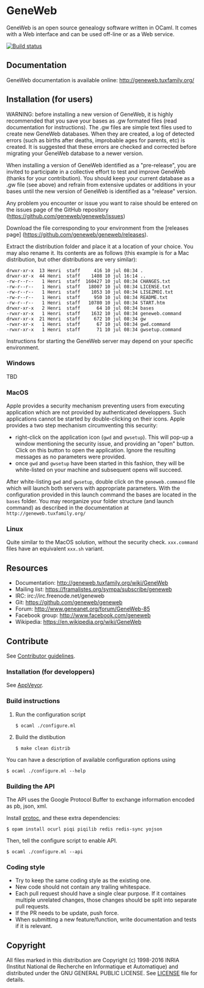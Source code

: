 # GeneWeb

GeneWeb is an open source genealogy software written in OCaml. It comes
with a Web interface and can be used off-line or as a Web service.

[![Build status](https://ci.appveyor.com/api/projects/status/5a5yk7jvxk332pxu/branch/master?svg=true)](https://ci.appveyor.com/project/geneweb/geneweb/branch/master)

## Documentation

GeneWeb documentation is available online: http://geneweb.tuxfamily.org/

## Installation (for users)

WARNING: before installing a new version of GeneWeb, it is highly recommended that you save
your bases as .gw formated files (read documentation for instructions). The .gw files are simple text files used to create new GeneWeb databases. When they are created, a log of detected errors (such as births after deaths, improbable ages for parents, etc) is created. It is suggested that these errors are checked and corrected before migrating your GeneWeb database to a newer version.

When installing a version of GeneWeb identified as a "pre-release", you are invited to 
participate in a collective effort to test and improve GeneWeb (thanks for your contribution). You should keep your current database as a .gw file (see above) and refrain from extensive updates or additions in your bases
until the new version of GeneWeb is identified as a "release" version.

Any problem you encounter or issue you want to raise should be entered on the issues page
of the GitHub repository (https://github.com/geneweb/geneweb/issues)

Download the file corresponding to your environment from
the [releases page] (https://github.com/geneweb/geneweb/releases).

Extract the distribution folder and place it at a location of your choice. You may also rename it.
Its contents are as follows (this example is for a Mac distribution, but other distributions are very similar):
```
drwxr-xr-x  13 Henri  staff     416 10 jul 08:34 .
drwxr-xr-x  44 Henri  staff    1408 10 jul 16:14 ..
-rw-r--r--   1 Henri  staff  160427 10 jul 08:34 CHANGES.txt
-rw-r--r--   1 Henri  staff   18007 10 jul 08:34 LICENSE.txt
-rw-r--r--   1 Henri  staff    1053 10 jul 08:34 LISEZMOI.txt
-rw-r--r--   1 Henri  staff     950 10 jul 08:34 README.txt
-rw-r--r--   1 Henri  staff   10780 10 jul 08:34 START.htm
drwxr-xr-x   2 Henri  staff      64 10 jul 08:34 bases
-rwxr-xr-x   1 Henri  staff    1632 10 jul 08:34 geneweb.command
drwxr-xr-x  21 Henri  staff     672 10 jul 08:34 gw
-rwxr-xr-x   1 Henri  staff      67 10 jul 08:34 gwd.command
-rwxr-xr-x   1 Henri  staff      71 10 jul 08:34 gwsetup.command
```

Instructions for starting the GeneWeb server may depend on your specific environment.

### Windows

TBD

### MacOS

Apple provides a security mechanism preventing users from executing application
which are not provided by authenticated developpers. Such applications cannot be started
by double-clicking on their icons.
Apple provides a two step mechanism circumventing this security:
* right-click on the application icon (```gwd``` and ```gwsetup```). This will pop-up a window
mentioning the security issue, and providing an "open" button. Click on this button to open
the application. Ignore the resulting messages as no parameters were provided.
* once ```gwd``` and ```gwsetup``` have been started in this fashion, they will be white-listed
on your machine and subsequent opens will succeed.

After white-listing ```gwd``` and ```gwsetup```, double click on the ```geneweb.command```
file which will launch both servers with appropriate parameters.
With the configuration provided in this launch command the bases are located in
the ```bases``` folder.
You may reorganize your folder structure (and launch command) as described in the
documentation at ```http://geneweb.tuxfamily.org/```

### Linux

Quite similar to the MacOS solution, without the security check.
```xxx.command``` files have an equivalent ```xxx.sh``` variant.

## Resources

* Documentation: http://geneweb.tuxfamily.org/wiki/GeneWeb
* Mailing list: https://framalistes.org/sympa/subscribe/geneweb
* IRC: irc://irc.freenode.net/geneweb
* Git: https://github.com/geneweb/geneweb
* Forum: http://www.geneanet.org/forum/GeneWeb-85
* Facebook group: http://www.facebook.com/geneweb
* Wikipedia: https://en.wikipedia.org/wiki/GeneWeb

## Contribute

See [Contributor guidelines](CONTRIBUTING.md).

### Installation (for developpers)

See [AppVeyor](appveyor.yml).

### Build instructions

1. Run the configuration script
   ```
   $ ocaml ./configure.ml
   ```
2. Build the distibution
   ```
   $ make clean distrib
   ```

You can have a description of available configuration options using
```
$ ocaml ./configure.ml --help
```

### Building the API

The API uses the Google Protocol Buffer to exchange information
encoded as pb, json, xml.

Install [protoc](https://github.com/protocolbuffers/protobuf#protocol-compiler-installation),
and these extra dependencies:

```
$ opam install ocurl piqi piqilib redis redis-sync yojson
```

Then, tell the configure script to enable API.

```
$ ocaml ./configure.ml --api
```

### Coding style

* Try to keep the same coding style as the existing one.
* New code should not contain any trailing whitespace.
* Each pull request should have a single clear purpose. If it containes
  multiple unrelated changes, those changes should be split into
  separate pull requests.
* If the PR needs to be update, push force.
* When submitting a new feature/function, write documentation and tests if it is relevant.

## Copyright

All files marked in this distribution are Copyright (c) 1998-2016 INRIA
(Institut National de Recherche en Informatique et Automatique) and
distributed under the GNU GENERAL PUBLIC LICENSE. See [LICENSE](LICENSE) file
for details.
